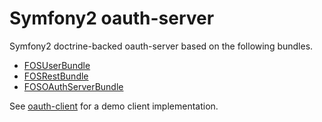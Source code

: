 Symfony2 oauth-server
=====================

Symfony2 doctrine-backed oauth-server based on the following bundles.

- [FOSUserBundle](https://github.com/FriendsOfSymfony/FOSUserBundle)
- [FOSRestBundle](https://github.com/FriendsOfSymfony/FOSRestBundle)
- [FOSOAuthServerBundle](https://github.com/FriendsOfSymfony/FOSOAuthServerBundle)


See [oauth-client](https://github.com/pulse00/oauth-client) for a demo client implementation.